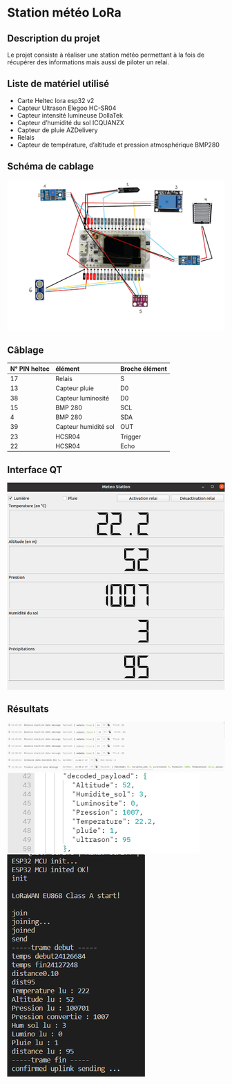 # Station météo LoRa

## Description du projet

Le projet consiste à réaliser une station météo permettant à la fois de récupérer des informations mais aussi de piloter un relai.

## Liste de matériel utilisé

- Carte Heltec lora esp32 v2
- Capteur Ultrason Elegoo HC-SR04
- Capteur intensité lumineuse DollaTek
- Capteur d’humidité du sol ICQUANZX
- Capteur de pluie AZDelivery
- Relais
- Capteur de température, d’altitude et pression atmosphérique BMP280

## Schéma de cablage

![Alt text](images/cablage.png?raw=true "Câblage de la station météo")

## Câblage

| N° PIN heltec  | élément              | Broche élément    |
|:---------------|:---------------------|:------------------|
| 17             | Relais               | S                 |
| 13             | Capteur pluie        |  D0               |
| 38             | Capteur luminosité   |  D0               |
| 15             | BMP 280              | SCL               |
| 4              | BMP 280              | SDA               |
| 39             | Capteur humidité sol | OUT               |
| 23             | HCSR04               | Trigger           |
|22              | HCSR04               | Echo              |

## Interface QT

![Alt text](images/interfaceqt.png?raw=true "Interface")

## Résultats

![Alt text](images/relaisTTN.PNG?raw=true "Résultat sur TTN")
![Alt text](images/decoded_payload.PNG?raw=true "Format du payload decodé")
![Alt text](images/terminal.PNG?raw=true "Résultat du terminal")



